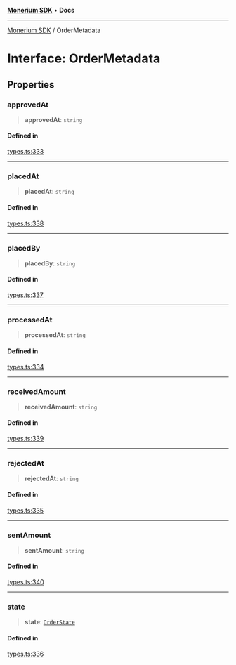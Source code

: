 [**Monerium SDK**](../README.md) • **Docs**

***

[Monerium SDK](../README.md) / OrderMetadata

# Interface: OrderMetadata

## Properties

### approvedAt

> **approvedAt**: `string`

#### Defined in

[types.ts:333](https://github.com/monerium/js-monorepo/blob/294e3704bc2735fba770b1d2fbba8f31f3bfa306/packages/sdk/src/types.ts#L333)

***

### placedAt

> **placedAt**: `string`

#### Defined in

[types.ts:338](https://github.com/monerium/js-monorepo/blob/294e3704bc2735fba770b1d2fbba8f31f3bfa306/packages/sdk/src/types.ts#L338)

***

### placedBy

> **placedBy**: `string`

#### Defined in

[types.ts:337](https://github.com/monerium/js-monorepo/blob/294e3704bc2735fba770b1d2fbba8f31f3bfa306/packages/sdk/src/types.ts#L337)

***

### processedAt

> **processedAt**: `string`

#### Defined in

[types.ts:334](https://github.com/monerium/js-monorepo/blob/294e3704bc2735fba770b1d2fbba8f31f3bfa306/packages/sdk/src/types.ts#L334)

***

### receivedAmount

> **receivedAmount**: `string`

#### Defined in

[types.ts:339](https://github.com/monerium/js-monorepo/blob/294e3704bc2735fba770b1d2fbba8f31f3bfa306/packages/sdk/src/types.ts#L339)

***

### rejectedAt

> **rejectedAt**: `string`

#### Defined in

[types.ts:335](https://github.com/monerium/js-monorepo/blob/294e3704bc2735fba770b1d2fbba8f31f3bfa306/packages/sdk/src/types.ts#L335)

***

### sentAmount

> **sentAmount**: `string`

#### Defined in

[types.ts:340](https://github.com/monerium/js-monorepo/blob/294e3704bc2735fba770b1d2fbba8f31f3bfa306/packages/sdk/src/types.ts#L340)

***

### state

> **state**: [`OrderState`](../enumerations/OrderState.md)

#### Defined in

[types.ts:336](https://github.com/monerium/js-monorepo/blob/294e3704bc2735fba770b1d2fbba8f31f3bfa306/packages/sdk/src/types.ts#L336)
